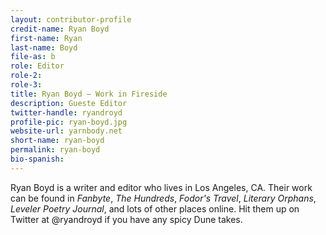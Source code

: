```yaml
---
layout: contributor-profile
credit-name: Ryan Boyd
first-name: Ryan
last-name: Boyd
file-as: b
role: Editor
role-2:
role-3:
title: Ryan Boyd — Work in Fireside
description: Gueste Editor
twitter-handle: ryandroyd
profile-pic: ryan-boyd.jpg
website-url: yarnbody.net
short-name: ryan-boyd
permalink: ryan-boyd
bio-spanish:
---
```

Ryan Boyd is a writer and editor who lives in Los Angeles, CA. Their work can be found in _Fanbyte_, _The Hundreds_, _Fodor's Travel_, _Literary Orphans_, _Leveler Poetry Journal_, and lots of other places online. Hit them up on Twitter at @ryandroyd if you have any spicy Dune takes.
